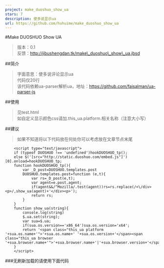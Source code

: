 ```yaml
---
project: make_duoshuo_show_ua
stars: 7
description: 使多说显示ua
url: https://github.com/huhuime/make_duoshuo_show_ua
---
```


#Make DUOSHUO Show UA

> 版本：0.1  
> 反馈：http://jibushengdan.tk/make\_duoshuo\_show\_ua.jbsd

##简介

> 字面意思：使多说评论显示ua  
> 代码仅20行  
> 该代码依赖ua-parser解析ua，地址：https://github.com/faisalman/ua-parser-js

##使用

> 见test.html  
> 如自定义显示颜色css请加.this\_ua.platform.相关名称（注意大小写）

##建议

> 如果不知道将以下代码放在何处你可以考虑放在文章节点末尾

```
	<script type="text/javascript">
	if (typeof DUOSHUO !== 'undefined')hookDUOSHUO_tp();
	else $('[src="http://static.duoshuo.com/embed.js"]')[0].onload=hookDUOSHUO_tp;
	function hookDUOSHUO_tp(){
		var _D_post=DUOSHUO.templates.post
		DUOSHUO.templates.post=function (e,t){
			var rs=_D_post(e,t);
			var agent=e.post.agent;
			if(agent&&/^Mozilla/.test(agent))rs=rs.replace(/<\/div><p>/,show_ua(agent)+'</div><p>');
			return rs;
		}
	}
	function show_ua(string){
		console.log(string)
		$.ua.set(string);
		var sua=$.ua;
		if(sua.os.version=='x86_64')sua.os.version='x64';
		return '<span class="this_ua platform '+sua.os.name+'">'+sua.os.name+' '+sua.os.version+'</span><span class="this_ua browser '+sua.browser.name+'">'+sua.browser.name+'|'+sua.browser.version+'</span>';
	}
	</script>
```

###无刷新加载的请使用下面代码 <script type="text/javascript"> if (typeof DUOSHUO !== 'undefined')hookDUOSHUO\_tp(); else $('\[src="http://static.duoshuo.com/embed.js"\]')\[0\].onload=hookDUOSHUO\_tp; var hookDUOSHUO\_bl=false; function hookDUOSHUO\_tp(){ if(hookDUOSHUO\_bl)return; else hookDUOSHUO\_bl=true; var \_D\_post=DUOSHUO.templates.post; DUOSHUO.templates.post=function (e,t){ var rs=\_D\_post(e,t); var agent=e.post.agent; if(agent&&/^Mozilla/.test(agent))rs=rs.replace(/</div>

/,show\_ua(agent)+'

'); return rs; } } function show\_ua(string){ console.log(string) $.ua.set(string); var sua=$.ua; if(sua.os.version=='x86\_64')sua.os.version='x64'; return ''+sua.os.name+' '+sua.os.version+''+sua.browser.name+'|'+sua.browser.version+''; } </script>
